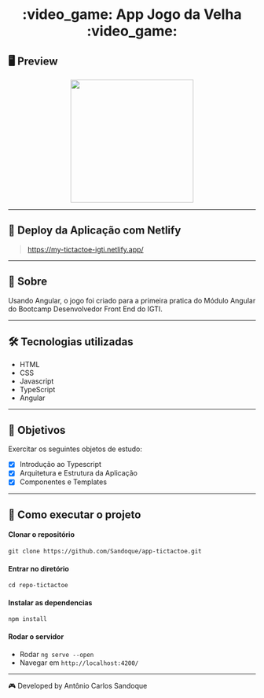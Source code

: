 <h1 align = "center"> :video_game: App Jogo da Velha :video_game: </h1>

## 🖥 Preview

<p align = "center">
  <img src = "https://user-images.githubusercontent.com/65127683/95243329-da396880-07e6-11eb-9b7e-6a5f8766b909.png"
 width = "250">
</p>

---

## :dash: Deploy da Aplicação com Netlify

> https://my-tictactoe-igti.netlify.app/

---

## 📖 Sobre

<p>Usando Angular, o jogo foi criado para a primeira pratica  do Módulo Angular do Bootcamp Desenvolvedor Front End do IGTI.</p>

---

## 🛠 Tecnologias utilizadas

- HTML
- CSS
- Javascript
- TypeScript
- Angular

---

## :pushpin: Objetivos

Exercitar os seguintes objetos de estudo:

- [x] Introdução ao Typescript<br />
- [x] Arquitetura e Estrutura da Aplicação<br />
- [x] Componentes e Templates<br />

---

## 🚀 Como executar o projeto

#### Clonar o repositório

`git clone https://github.com/Sandoque/app-tictactoe.git`

#### Entrar no diretório

`cd repo-tictactoe`

#### Instalar as dependencias

`npm install`

#### Rodar o servidor

- Rodar `ng serve --open`
- Navegar em `http://localhost:4200/`

---

:video_game: Developed by Antônio Carlos Sandoque
